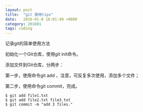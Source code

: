 ```yaml
---
layout: post
title:  "git 使用tips"
date:   2016-01-8 16:01:49 +0800
category: 201601
tags: coding
---
```

记录git的简单使用方法

初始化一个Git仓库，使用git init命令。

添加文件到Git仓库，分两步：

第一步，使用命令git add <file>，注意，可反复多次使用，添加多个文件；

第二步，使用命令git commit，完成。

	$ git add file1.txt
	$ git add file2.txt file3.txt
	$ git commit -m "add 3 files."